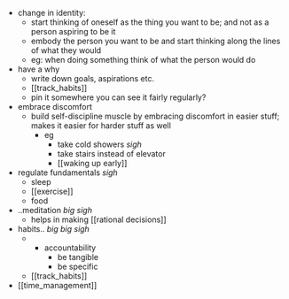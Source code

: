 - change in identity:
	- start thinking of oneself as the thing you want to be; and not as a person aspiring to be it
	- embody the person you want to be and start thinking along the lines of what they would
	- eg: when doing something think of what the person would do
- have a why
	- write down goals, aspirations etc.
	- [[track_habits]]
	- pin it somewhere you can see it fairly regularly?
- embrace discomfort
	- build self-discipline muscle by embracing discomfort in easier stuff; makes it easier for harder stuff as well
		- eg
			- take cold showers *sigh*
			- take stairs instead of elevator
			- [[waking up early]]
- regulate fundamentals *sigh*
	- sleep
	- [[exercise]]
	- food
- ..meditation *big sigh*
	- helps in making [[rational decisions]]
- habits.. *big big sigh*
	- - accountability
		- be tangible
		- be specific
	- [[track_habits]]
- [[time_management]]